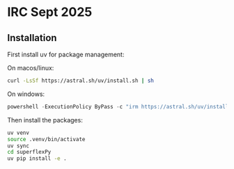 # IRC Sept 2025

## Installation

First install uv for package management:

On macos/linux:
```bash
curl -LsSf https://astral.sh/uv/install.sh | sh
```

On windows:
```powershell
powershell -ExecutionPolicy ByPass -c "irm https://astral.sh/uv/install.ps1 | iex"
```

Then install the packages:
```bash
uv venv
source .venv/bin/activate
uv sync
cd superflexPy
uv pip install -e .
```
